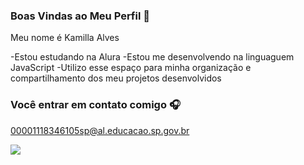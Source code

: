 ### Boas Vindas ao Meu Perfil 🏐

Meu nome é Kamilla Alves

-Estou estudando na Alura
-Estou me desenvolvendo na linguaguem JavaScript
-Utilizo esse espaço para minha organização e compartilhamento dos meu projetos desenvolvidos

### Você entrar em contato comigo 🎧

00001118346105sp@al.educacao.sp.gov.br


![](https://media1.tenor.com/m/XVqMCJUQ8ukAAAAC/haikyuu-nishinoya-yuu.gif)
